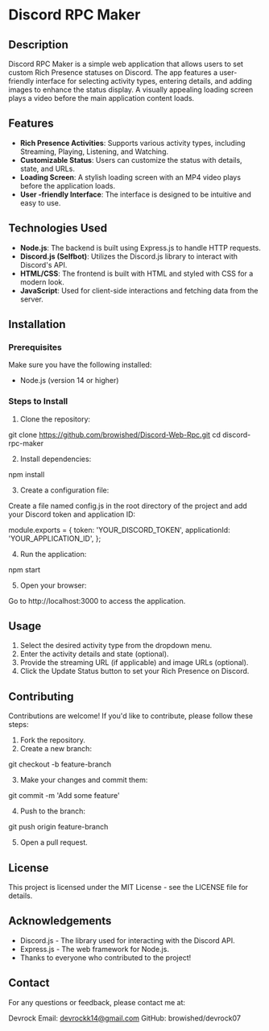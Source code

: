 # Discord RPC Maker

## Description

Discord RPC Maker is a simple web application that allows users to set custom Rich Presence statuses on Discord. The app features a user-friendly interface for selecting activity types, entering details, and adding images to enhance the status display. A visually appealing loading screen plays a video before the main application content loads.

## Features

- **Rich Presence Activities**: Supports various activity types, including Streaming, Playing, Listening, and Watching.
- **Customizable Status**: Users can customize the status with details, state, and URLs.
- **Loading Screen**: A stylish loading screen with an MP4 video plays before the application loads.
- **User -friendly Interface**: The interface is designed to be intuitive and easy to use.

## Technologies Used

- **Node.js**: The backend is built using Express.js to handle HTTP requests.
- **Discord.js (Selfbot)**: Utilizes the Discord.js library to interact with Discord's API.
- **HTML/CSS**: The frontend is built with HTML and styled with CSS for a modern look.
- **JavaScript**: Used for client-side interactions and fetching data from the server.

## Installation

### Prerequisites

Make sure you have the following installed:

- Node.js (version 14 or higher)

### Steps to Install

1. Clone the repository:

git clone https://github.com/browished/Discord-Web-Rpc.git
cd discord-rpc-maker

2. Install dependencies:

npm install

3. Create a configuration file:

Create a file named config.js in the root directory of the project and add your Discord token and application ID:

module.exports = {
  token: 'YOUR_DISCORD_TOKEN',
  applicationId: 'YOUR_APPLICATION_ID',
};

4. Run the application:

npm start

5. Open your browser:

Go to http://localhost:3000 to access the application.

## Usage

1. Select the desired activity type from the dropdown menu.
2. Enter the activity details and state (optional).
3. Provide the streaming URL (if applicable) and image URLs (optional).
4. Click the Update Status button to set your Rich Presence on Discord.

## Contributing

Contributions are welcome! If you'd like to contribute, please follow these steps:

1. Fork the repository.
2. Create a new branch:

git checkout -b feature-branch

3. Make your changes and commit them:

git commit -m 'Add some feature'

4. Push to the branch:

git push origin feature-branch

5. Open a pull request.

## License

This project is licensed under the MIT License - see the LICENSE file for details.

## Acknowledgements

- Discord.js - The library used for interacting with the Discord API.
- Express.js - The web framework for Node.js.
- Thanks to everyone who contributed to the project!

## Contact

For any questions or feedback, please contact me at:

Devrock
Email: devrockk14@gmail.com
GitHub: browished/devrock07
